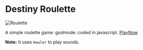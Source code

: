 # Destiny Roulette 

<img src="https://i.giphy.com/media/3o6MblM7XUeAghyjrG/source.gif" alt="Roulette">


A simple roulette game :godmode: coded in javascript.
<a href="http://jnfran92.rocks/destiny-roulette/">PlayNow</a>

**Note:** It uses `Howler` to play sounds.
